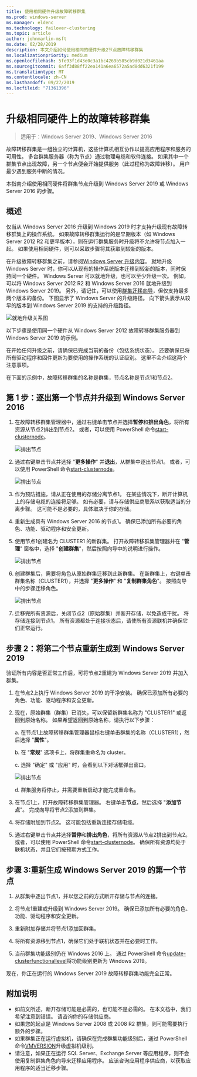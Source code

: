 ```yaml
---
title: 使用相同硬件升级故障转移群集
ms.prod: windows-server
ms.manager: eldenc
ms.technology: failover-clustering
ms.topic: article
author: johnmarlin-msft
ms.date: 02/28/2019
description: 本文介绍如何使用相同的硬件升级2节点故障转移群集
ms.localizationpriority: medium
ms.openlocfilehash: 5fe93f1d43e0c3a1bc4269b585cb9d021d3461aa
ms.sourcegitcommit: 6aff3d88ff22ea141a6ea6572a5ad8dd6321f199
ms.translationtype: MT
ms.contentlocale: zh-CN
ms.lasthandoff: 09/27/2019
ms.locfileid: "71361396"
---
```

# <a name="upgrading-failover-clusters-on-the-same-hardware"></a>升级相同硬件上的故障转移群集

> 适用于：Windows Server 2019、Windows Server 2016

故障转移群集是一组独立的计算机，这些计算机相互协作以提高应用程序和服务的可用性。 多台群集服务器（称为节点）通过物理电缆和软件连接。 如果其中一个群集节点出现故障，另一个节点便会开始提供服务（此过程称为故障转移）。 用户最少遇到服务中断的情况。

本指南介绍使用相同硬件将群集节点升级到 Windows Server 2019 或 Windows Server 2016 的步骤。

## <a name="overview"></a>概述

仅当从 Windows Server 2016 升级到 Windows 2019 时才支持升级现有故障转移群集上的操作系统。  如果故障转移群集运行的是早期版本（如 Windows Server 2012 R2 和更早版本），则在运行群集服务时升级将不允许将节点加入一起。  如果使用相同硬件，则可以采取步骤将其获取到较新的版本。  

在升级故障转移群集之前，请参阅[Windows Server 升级内容](../upgrade/upgrade-overview.md)。  就地升级 Windows Server 时，你可以从现有的操作系统版本迁移到较新的版本，同时保持同一个硬件。 Windows Server 可以就地升级，也可以至少升级一次。 例如，可以将 Windows Server 2012 R2 和 Windows Server 2016 就地升级到 Windows Server 2019。  另外，请记住，可以使用[群集迁移向导](https://blogs.msdn.microsoft.com/clustering/2012/06/25/how-to-move-highly-available-clustered-vms-to-windows-server-2012-with-the-cluster-migration-wizard/)，但仅支持最多两个版本的备份。 下图显示了 Windows Server 的升级路径。 向下箭头表示从较早的版本到 Windows Server 2019 的支持的升级路径。

![就地升级关系图](media/In-Place-Upgrade/In-Place-Upgrade-1.png)

以下步骤是使用同一个硬件从 Windows Server 2012 故障转移群集服务器到 Windows Server 2019 的示例。  

在开始任何升级之前，请确保已完成当前的备份（包括系统状态）。  还要确保已将所有驱动程序和固件更新为要使用的操作系统的认证级别。  这里不会介绍这两个注意事项。

在下面的示例中，故障转移群集的名称是群集，节点名称是节点1和节点2。

## <a name="step-1-evict-first-node-and-upgrade-to-windows-server-2016"></a>第 1 步：逐出第一个节点并升级到 Windows Server 2016

1. 在故障转移群集管理器中，通过右键单击节点并选择**暂停**和**排出角色**，将所有资源从节点2排出到节点2。  或者，可以使用 PowerShell 命令[start-clusternode](https://docs.microsoft.com/powershell/module/failoverclusters/suspend-clusternode)。

    ![排出节点](media/In-Place-Upgrade/In-Place-Upgrade-2.png)

2. 通过右键单击节点并选择 "**更多操作**" 并**退出**，从群集中逐出节点1。  或者，可以使用 PowerShell 命令[start-clusternode](https://docs.microsoft.com/powershell/module/failoverclusters/remove-clusternode)。

    ![排出节点](media/In-Place-Upgrade/In-Place-Upgrade-3.png)

3. 作为预防措施，请从正在使用的存储分离节点1。  在某些情况下，断开计算机上的存储电缆的连接将足够。  如有必要，请与存储供应商联系以获取适当的分离步骤。  这可能不是必要的，具体取决于你的存储。

4. 重新生成具有 Windows Server 2016 的节点1。  确保已添加所有必要的角色、功能、驱动程序和安全更新。

5. 使用节点1创建名为 CLUSTER1 的新群集。  打开故障转移群集管理器并在 "**管理**" 窗格中，选择 "**创建群集**"，然后按照向导中的说明进行操作。

    ![排出节点](media/In-Place-Upgrade/In-Place-Upgrade-4.png)

6. 创建群集后，需要将角色从原始群集迁移到此新群集。  在新群集上，右键单击群集名称（CLUSTER1），并选择 "**更多操作**" 和 "**复制群集角色**"。  按照向导中的步骤迁移角色。

    ![排出节点](media/In-Place-Upgrade/In-Place-Upgrade-5.png)

7.  迁移完所有资源后，关闭节点2（原始群集）并断开存储，以免造成干扰。  将存储连接到节点1。  所有资源都处于连接状态后，请使所有资源联机并确保它们正常运行。

## <a name="step-2-rebuild-second-node-to-windows-server-2019"></a>步骤 2：将第二个节点重新生成到 Windows Server 2019

验证所有内容是否正常工作后，可将节点2重建为 Windows Server 2019 并加入群集。

1. 在节点2上执行 Windows Server 2019 的干净安装。 确保已添加所有必要的角色、功能、驱动程序和安全更新。

2. 现在，原始群集（群集）已消失，可以保留新群集名称为 "CLUSTER1" 或返回到原始名称。  如果希望返回到原始名称，请执行以下步骤：
   
   a. 在节点1上故障转移群集管理器鼠标右键单击群集的名称（CLUSTER1），然后选择 "**属性**"。
   
   b. 在 "**常规**" 选项卡上，将群集重命名为 cluster。

   c. 选择 "确定" 或 "应用" 时，会看到以下对话框弹出窗口。

    ![排出节点](media/In-Place-Upgrade/In-Place-Upgrade-6.png)

    d. 群集服务将停止，并需要重新启动才能完成重命名。

3. 在节点1上，打开故障转移群集管理器。  右键单击**节点**，然后选择 "**添加节点**"。  完成向导将节点2添加到群集。

4. 将存储附加到节点2。 这可能包括重新连接存储电缆。 

5. 通过右键单击节点并选择**暂停**和**排出角色**，将所有资源从节点2排出到节点2。  或者，可以使用 PowerShell 命令[start-clusternode](https://docs.microsoft.com/powershell/module/failoverclusters/suspend-clusternode)。  确保所有资源均处于联机状态，并且它们按预期方式工作。

## <a name="step-3-rebuild-first-node-to-windows-server-2019"></a>步骤 3:重新生成 Windows Server 2019 的第一个节点

1. 从群集中逐出节点1，并以您之前的方式断开存储与节点的连接。

2. 将节点1重建或升级到 Windows Server 2019。  确保已添加所有必要的角色、功能、驱动程序和安全更新。

3. 重新附加存储并将节点1添加回群集。

4. 将所有资源移到节点1，确保它们处于联机状态并在必要时工作。

5. 当前群集功能级别仍在 Windows 2016 上。  通过 PowerShell 命令[update-clusterfunctionallevel](https://docs.microsoft.com/powershell/module/failoverclusters/update-clusterfunctionallevel)将功能级别更新为 Windows 2019。

现在，你正在运行的 Windows Server 2019 故障转移群集功能完全正常。

## <a name="additional-notes"></a>附加说明

- 如前文所述，断开存储可能是必需的，也可能不是必需的。  在本文档中，我们希望注意到错误。  请咨询你的存储供应商。
- 如果您的起点是 Windows Server 2008 或 2008 R2 群集，则可能需要执行额外的步骤。
- 如果群集正在运行虚拟机，请确保在完成群集功能级别后，通过 PowerShell 命令[VMVERSION](https://docs.microsoft.com/powershell/module/hyper-v/update-vmversion)升级虚拟机级别。
- 请注意，如果正在运行 SQL Server、Exchange Server 等应用程序，则不会使用复制群集角色向导来迁移应用程序。  应该咨询应用程序供应商，以获取应用程序的适当迁移步骤。